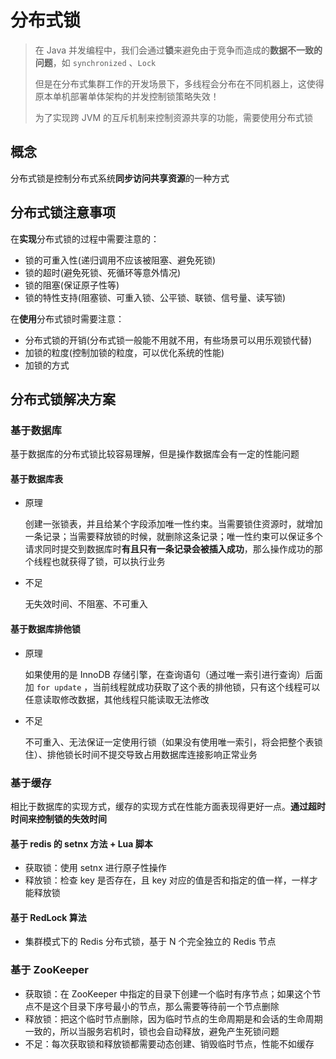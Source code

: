 # 分布式锁

> 在 Java 并发编程中，我们会通过**锁**来避免由于竞争而造成的**数据不一致的问题**，如 `synchronized` 、`Lock`
>
> 但是在分布式集群工作的开发场景下，多线程会分布在不同机器上，这使得原本单机部署单体架构的并发控制锁策略失效！
>
> 为了实现跨 JVM 的互斥机制来控制资源共享的功能，需要使用分布式锁

## 概念

分布式锁是控制分布式系统**同步访问共享资源**的一种方式



## 分布式锁注意事项

在**实现**分布式锁的过程中需要注意的：

- 锁的可重入性(递归调用不应该被阻塞、避免死锁)
- 锁的超时(避免死锁、死循环等意外情况)
- 锁的阻塞(保证原子性等)
- 锁的特性支持(阻塞锁、可重入锁、公平锁、联锁、信号量、读写锁)

在**使用**分布式锁时需要注意：

- 分布式锁的开销(分布式锁一般能不用就不用，有些场景可以用乐观锁代替)
- 加锁的粒度(控制加锁的粒度，可以优化系统的性能)
- 加锁的方式



## 分布式锁解决方案

### 基于数据库

基于数据库的分布式锁比较容易理解，但是操作数据库会有一定的性能问题

#### 基于数据库表

- 原理

  创建一张锁表，并且给某个字段添加唯一性约束。当需要锁住资源时，就增加一条记录；当需要释放锁的时候，就删除这条记录；唯一性约束可以保证多个请求同时提交到数据库时**有且只有一条记录会被插入成功**，那么操作成功的那个线程也就获得了锁，可以执行业务

- 不足

  无失效时间、不阻塞、不可重入

#### 基于数据库排他锁

- 原理

  如果使用的是 InnoDB 存储引擎，在查询语句（通过唯一索引进行查询）后面加 `for update` ，当前线程就成功获取了这个表的排他锁，只有这个线程可以任意读取修改数据，其他线程只能读取无法修改

- 不足

  不可重入、无法保证一定使用行锁（如果没有使用唯一索引，将会把整个表锁住）、排他锁长时间不提交导致占用数据库连接影响正常业务

### 基于缓存

相比于数据库的实现方式，缓存的实现方式在性能方面表现得更好一点。**通过超时时间来控制锁的失效时间**

#### 基于 redis 的 setnx 方法 + Lua 脚本

- 获取锁：使用 setnx 进行原子性操作
- 释放锁：检查 key 是否存在，且 key 对应的值是否和指定的值一样，一样才能释放锁

#### 基于 RedLock 算法

- 集群模式下的 Redis 分布式锁，基于 N 个完全独立的 Redis 节点

### 基于 ZooKeeper

- 获取锁：在 ZooKeeper 中指定的目录下创建一个临时有序节点；如果这个节点不是这个目录下序号最小的节点，那么需要等待前一个节点删除
- 释放锁：把这个临时节点删除，因为临时节点的生命周期是和会话的生命周期一致的，所以当服务宕机时，锁也会自动释放，避免产生死锁问题
- 不足：每次获取锁和释放锁都需要动态创建、销毁临时节点，性能不如缓存
